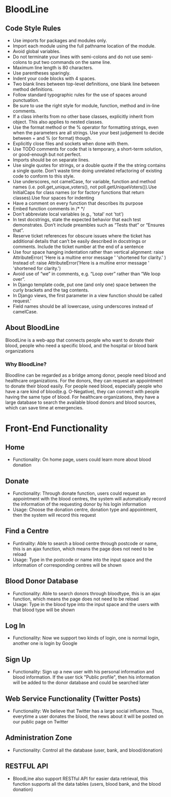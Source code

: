﻿# BloodLine

## Code Style Rules

-	Use imports for packages and modules only.
-	Import each module using the full pathname location of the module.
-	Avoid global variables.
-	Do not terminate your lines with semi-colons and do not use semi-colons to put two commands on the same line.
-	Maximum line length is 80 characters.
-	Use parentheses sparingly.
-	Indent your code blocks with 4 spaces.
-	Two blank lines between top-level definitions, one blank line between method definitions.
-	Follow standard typographic rules for the use of spaces around punctuation.
-	Be sure to use the right style for module, function, method and in-line comments.
-	If a class inherits from no other base classes, explicitly inherit from object. This also applies to nested classes.
-	Use the format method or the % operator for formatting strings, even when the parameters are all strings. Use your best judgement to decide between + and % (or format) though.
-	Explicitly close files and sockets when done with them.
-	Use TODO comments for code that is temporary, a short-term solution, or good-enough but not perfect.
-	Imports should be on separate lines.
-	Use single quotes for strings, or a double quote if the the string contains a single quote. Don’t waste time doing unrelated refactoring of existing code to conform to this style.
-	Use underscores, not camelCase, for variable, function and method names (i.e. poll.get_unique_voters(), not poll.getUniqueVoters()).Use InitialCaps for class names (or for factory functions that return classes).Use four spaces for indenting
-	Have a comment on every function that describes its purpose
-	Embed function comments in /* */
-	Don't abbreviate local variables (e.g., 'total' not 'tot')
-	In test docstrings, state the expected behavior that each test demonstrates. Don’t include preambles such as “Tests that” or “Ensures that”.
-	Reserve ticket references for obscure issues where the ticket has additional details that can’t be easily described in docstrings or comments. Include the ticket number at the end of a sentence
-	Use four space hanging indentation rather than vertical alignment:
raise AttributeError(
    'Here is a multine error message '
    'shortened for clarity.'
)
Instead of:
raise AttributeError('Here is a multine error message '
                     'shortened for clarity.')
-	Avoid use of “we” in comments, e.g. “Loop over” rather than “We loop over”.
-	In Django template code, put one (and only one) space between the curly brackets and the tag contents.
-	In Django views, the first parameter in a view function should be called request.’
-	Field names should be all lowercase, using underscores instead of camelCase.

## About BloodLine

BloodLine is a web-app that connects people who want to donate their blood, people who need a specific blood, and the hospital or blood bank organizations

### Why BloodLine?

Bloodline can be regarded as a bridge among donor, people need blood and healthcare organizations. For the donors, they can request an appointment to donate their blood easily. For people need blood, especially people who have a rare kind of blood(e.g. O-Negative), they can connect with people having the same type of blood. For healthcare organizations, they have a large database to search the available blood donors and blood sources, which can save time at emergencies.

# Front-End Functionality

## Home

- Functionality: On home page, users could learn more about blood donation

## Donate

- Functionality: Through donate function, users could request an appointment with the blood centres, the system will automatically record the information of the requesting donor by his login information
- Usage: Choose the donation centre, donation type and appointment, then the system will record this request

## Find a Centre

- Funtinality: Able to search a blood centre through postcode or name, this is an ajax function, which means the page does not need to be reload
- Usage: Type in the postcode or name into the input space and the information of corresponding centres will be shown

## Blood Donor Database

- Functionality: Able to search donors through bloodtype, this is an ajax function, which means the page does not need to be reload
- Usage: Type in the blood type into the input space and the users with that blood type will be shown

## Log In

- Functionality: Now we support two kinds of login, one is normal login, another one is login by Google

## Sign Up

- Functionality: Sign up a new user with his personal information and blood information. If the user tick "Public profile", then his information will be added to the donor database and could be searched later

## Web Service Functionality (Twitter Posts)

- Functionality: We believe that Twitter has a large social influence. Thus, everytime a user donates the blood, the news about it will be posted on our public page on Twitter

## Administration Zone

- Functionality: Control all the database (user, bank, and blood/donation)

## RESTFUL API

- BloodLine also support RESTful API for easier data retrieval, this function supports all the data tables (users, blood bank, and the blood donation)

